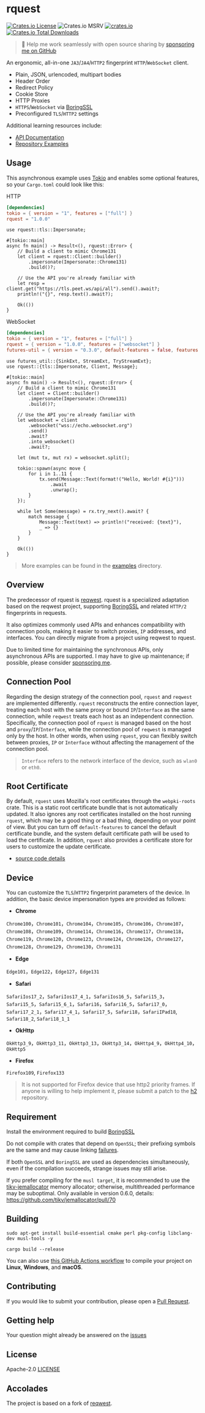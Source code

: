 # rquest

[![Crates.io License](https://img.shields.io/crates/l/rquest)](./LICENSE)
![Crates.io MSRV](https://img.shields.io/crates/msrv/rquest)
[![crates.io](https://img.shields.io/crates/v/rquest.svg)](https://crates.io/crates/rquest)
[![Crates.io Total Downloads](https://img.shields.io/crates/d/rquest)](https://crates.io/crates/rquest)

> 🚀 Help me work seamlessly with open source sharing by [sponsoring me on GitHub](https://github.com/penumbra-x/.github/blob/main/profile/SPONSOR.md)

An ergonomic, all-in-one `JA3`/`JA4`/`HTTP2` fingerprint `HTTP`/`WebSocket` client.

- Plain, JSON, urlencoded, multipart bodies
- Header Order
- Redirect Policy
- Cookie Store
- HTTP Proxies
- `HTTPS`/`WebSocket` via [BoringSSL](https://github.com/cloudflare/boring)
- Preconfigured `TLS`/`HTTP2` settings

Additional learning resources include:

- [API Documentation](https://docs.rs/rquest)
- [Repository Examples](https://github.com/penumbra-x/rquest/tree/main/examples)

## Usage

This asynchronous example uses [Tokio](https://tokio.rs) and enables some
optional features, so your `Cargo.toml` could look like this:

HTTP

```toml
[dependencies]
tokio = { version = "1", features = ["full"] }
rquest = "1.0.0"
```

```rust,no_run
use rquest::tls::Impersonate;

#[tokio::main]
async fn main() -> Result<(), rquest::Error> {
    // Build a client to mimic Chrome131
    let client = rquest::Client::builder()
        .impersonate(Impersonate::Chrome131)
        .build()?;

    // Use the API you're already familiar with
    let resp = client.get("https://tls.peet.ws/api/all").send().await?;
    println!("{}", resp.text().await?);

    Ok(())
}
```

WebSocket

```toml
[dependencies]
tokio = { version = "1", features = ["full"] }
rquest = { version = "1.0.0", features = ["websocket"] }
futures-util = { version = "0.3.0", default-features = false, features = ["std"] }
```

```rust,no_run
use futures_util::{SinkExt, StreamExt, TryStreamExt};
use rquest::{tls::Impersonate, Client, Message};

#[tokio::main]
async fn main() -> Result<(), rquest::Error> {
    // Build a client to mimic Chrome131
    let client = Client::builder()
        .impersonate(Impersonate::Chrome131)
        .build()?;

    // Use the API you're already familiar with
    let websocket = client
        .websocket("wss://echo.websocket.org")
        .send()
        .await?
        .into_websocket()
        .await?;

    let (mut tx, mut rx) = websocket.split();

    tokio::spawn(async move {
        for i in 1..11 {
            tx.send(Message::Text(format!("Hello, World! #{i}")))
                .await
                .unwrap();
        }
    });

    while let Some(message) = rx.try_next().await? {
        match message {
            Message::Text(text) => println!("received: {text}"),
            _ => {}
        }
    }

    Ok(())
}

```

> More examples can be found in the [examples](https://github.com/penumbra-x/rquest/tree/main/examples) directory.

## Overview

The predecessor of rquest is [reqwest](https://github.com/seanmonstar/reqwest). rquest is a specialized adaptation based on the reqwest project, supporting [BoringSSL]() and related `HTTP/2` fingerprints in requests.

It also optimizes commonly used APIs and enhances compatibility with connection pools, making it easier to switch proxies, `IP` addresses, and interfaces. You can directly migrate from a project using reqwest to rquest.

Due to limited time for maintaining the synchronous APIs, only asynchronous APIs are supported. I may have to give up maintenance; if possible, please consider [sponsoring me](https://github.com/penumbra-x/.github/blob/main/profile/SPONSOR.md).

## Connection Pool

Regarding the design strategy of the connection pool, `rquest` and `reqwest` are implemented differently. `rquest` reconstructs the entire connection layer, treating each host with the same proxy or bound `IP`/`Interface` as the same connection, while `reqwest` treats each host as an independent connection. Specifically, the connection pool of `rquest` is managed based on the host and `proxy`/`IP`/`Interface`, while the connection pool of `reqwest` is managed only by the host. In other words, when using `rquest`, you can flexibly switch between proxies, `IP` or `Interface` without affecting the management of the connection pool.

> `Interface` refers to the network interface of the device, such as `wlan0` or `eth0`.

## Root Certificate

By default, `rquest` uses Mozilla's root certificates through the `webpki-roots` crate. This is a static root certificate bundle that is not automatically updated. It also ignores any root certificates installed on the host running `rquest`, which may be a good thing or a bad thing, depending on your point of view. But you can turn off `default-features` to cancel the default certificate bundle, and the system default certificate path will be used to load the certificate. In addition, `rquest` also provides a certificate store for users to customize the update certificate.

- [source code details](https://github.com/penumbra-x/rquest/blob/main/examples/set_native_root_cert.rs)

## Device

You can customize the `TLS`/`HTTP2` fingerprint parameters of the device. In addition, the basic device impersonation types are provided as follows:

- **Chrome**

`Chrome100`，`Chrome101`，`Chrome104`，`Chrome105`，`Chrome106`，`Chrome107`，`Chrome108`，`Chrome109`，`Chrome114`，`Chrome116`，`Chrome117`，`Chrome118`，`Chrome119`，`Chrome120`，`Chrome123`，`Chrome124`，`Chrome126`，`Chrome127`，`Chrome128`，`Chrome129`，`Chrome130`，`Chrome131`

- **Edge**

`Edge101`，`Edge122`，`Edge127`，`Edge131`

- **Safari**

`SafariIos17_2`，`SafariIos17_4_1`，`SafariIos16_5`，`Safari15_3`，`Safari15_5`，`Safari15_6_1`，`Safari16`，`Safari16_5`，`Safari17_0`，`Safari17_2_1`，`Safari17_4_1`，`Safari17_5`，`Safari18`，`SafariIPad18`, `Safari18_2`, `Safari18_1_1`

- **OkHttp**

`OkHttp3_9`，`OkHttp3_11`，`OkHttp3_13`，`OkHttp3_14`，`OkHttp4_9`，`OkHttp4_10`，`OkHttp5`

- **Firefox**

`Firefox109`, `Firefox133`

> It is not supported for Firefox device that use http2 priority frames. If anyone is willing to help implement it, please submit a patch to the [h2](https://github.com/penumbra-x/h2) repository.

## Requirement

Install the environment required to build [BoringSSL](https://github.com/google/boringssl/blob/master/BUILDING.md)

Do not compile with crates that depend on `OpenSSL`; their prefixing symbols are the same and may cause linking [failures](https://github.com/rustls/rustls/issues/2010).

If both `OpenSSL` and `BoringSSL` are used as dependencies simultaneously, even if the compilation succeeds, strange issues may still arise.

If you prefer compiling for the `musl target`, it is recommended to use the [tikv-jemallocator](https://github.com/tikv/jemallocator) memory allocator; otherwise, multithreaded performance may be suboptimal. Only available in version 0.6.0, details: https://github.com/tikv/jemallocator/pull/70

## Building

```shell
sudo apt-get install build-essential cmake perl pkg-config libclang-dev musl-tools -y

cargo build --release
```

You can also use [this GitHub Actions workflow](https://github.com/penumbra-x/rquest/blob/main/.github/compilation-guide/build.yml) to compile your project on **Linux**, **Windows**, and **macOS**.

## Contributing

If you would like to submit your contribution, please open a [Pull Request](https://github.com/penumbra-x/rquest/pulls).

## Getting help

Your question might already be answered on the [issues](https://github.com/penumbra-x/rquest/issues)

## License

Apache-2.0 [LICENSE](LICENSE)

## Accolades

The project is based on a fork of [reqwest](https://github.com/seanmonstar/reqwest).
